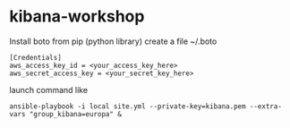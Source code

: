 kibana-workshop
===============

Install boto from pip (python library)
create a file ~/.boto

    [Credentials]
    aws_access_key_id = <your_access_key_here>
    aws_secret_access_key = <your_secret_key_here>

launch command like

    ansible-playbook -i local site.yml --private-key=kibana.pem --extra-vars "group_kibana=europa" &
